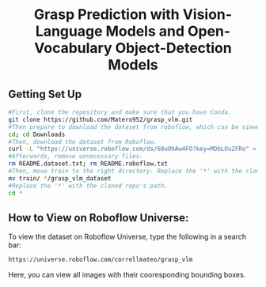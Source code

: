 <h1 align="center"><strong>Grasp Prediction with Vision-Language Models and Open-Vocabulary Object-Detection Models</strong></h1>

## Getting Set Up

```bash
#First, clone the repository and make sure that you have Conda.
git clone https://github.com/Matero952/grasp_vlm.git
#Then prepare to download the dataset from roboflow, which can be viewed publicly on Roboflow Universe!
cd; cd Downloads
#Then, download the dataset from Roboflow.
curl -L "https://universe.roboflow.com/ds/68uOhAw4FO?key=MDbLOu2FRo" > roboflow.zip; unzip roboflow.zip; rm roboflow.zip
#Afterwards, remove unnecessary files.
rm README.dataset.txt; rm README.roboflow.txt
#Then, move train to the right directory. Replace the '*' with the cloned repo's path.
mv train/ */grasp_vlm_dataset
#Replace the '*' with the cloned repo's path.
cd *

```

## How to View on Roboflow Universe:
To view the dataset on Roboflow Universe, type the following in a search bar:
```bash
https://universe.roboflow.com/correllmateo/grasp_vlm
```
Here, you can view all images with their cooresponding bounding boxes.




